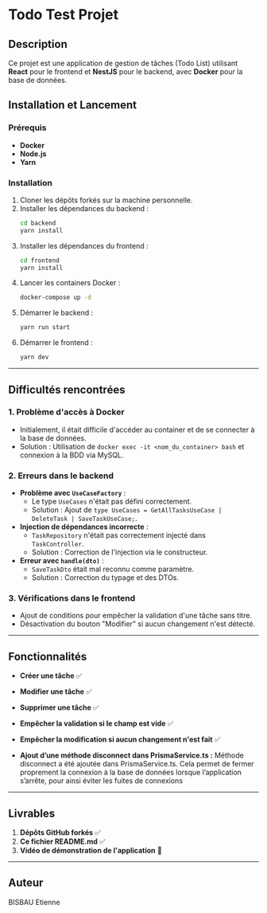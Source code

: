 # Todo Test Projet

## Description
Ce projet est une application de gestion de tâches (Todo List) utilisant **React** pour le frontend et **NestJS** pour le backend, avec **Docker** pour la base de données.

## Installation et Lancement

### Prérequis
- **Docker**
- **Node.js**
- **Yarn**

### Installation
1. Cloner les dépôts forkés sur la machine personnelle.
2. Installer les dépendances du backend :
   ```sh
   cd backend
   yarn install
   ```
3. Installer les dépendances du frontend :
   ```sh
   cd frontend
   yarn install
   ```
4. Lancer les containers Docker :
   ```sh
   docker-compose up -d
   ```
5. Démarrer le backend :
   ```sh
   yarn run start
   ```
6. Démarrer le frontend :
   ```sh
   yarn dev
   ```

---

## Difficultés rencontrées

### 1. Problème d'accès à Docker
- Initialement, il était difficile d'accéder au container et de se connecter à la base de données.
- Solution : Utilisation de `docker exec -it <nom_du_container> bash` et connexion à la BDD via MySQL.

### 2. Erreurs dans le backend
- **Problème avec `UseCaseFactory`** :
  - Le type `UseCases` n'était pas défini correctement.
  - Solution : Ajout de `type UseCases = GetAllTasksUseCase | DeleteTask | SaveTaskUseCase;`.
- **Injection de dépendances incorrecte** :
  - `TaskRepository` n'était pas correctement injecté dans `TaskController`.
  - Solution : Correction de l'injection via le constructeur.
- **Erreur avec `handle(dto)`** :
  - `SaveTaskDto` était mal reconnu comme paramètre.
  - Solution : Correction du typage et des DTOs.

### 3. Vérifications dans le frontend
- Ajout de conditions pour empêcher la validation d'une tâche sans titre.
- Désactivation du bouton "Modifier" si aucun changement n'est détecté.

---

## Fonctionnalités
- **Créer une tâche** ✅
- **Modifier une tâche** ✅
- **Supprimer une tâche** ✅
- **Empêcher la validation si le champ est vide** ✅
- **Empêcher la modification si aucun changement n'est fait** ✅

- **Ajout d’une méthode disconnect dans PrismaService.ts :**
Méthode disconnect a été ajoutée dans PrismaService.ts. Cela permet de fermer proprement la connexion à la base de données lorsque l’application s’arrête, pour ainsi éviter les fuites de connexions

---

## Livrables
1. **Dépôts GitHub forkés** ✅
2. **Ce fichier README.md** ✅
3. **Vidéo de démonstration de l'application** 🎥

---

## Auteur
BISBAU Etienne

